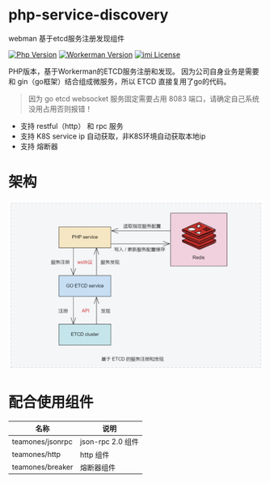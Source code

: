 # php-service-discovery
webman 基于etcd服务注册发现组件

[![Php Version](https://img.shields.io/badge/php-%3E=7.4-brightgreen.svg)](https://secure.php.net/)
[![Workerman Version](https://img.shields.io/badge/workerman-%3E=4.0.19-brightgreen.svg)](https://github.com/walkor/Workerman)
[![imi License](https://img.shields.io/badge/license-Apache%202.0-brightgreen.svg)](https://github.com/cgpipline/strack/blob/master/LICENSE)

PHP版本，基于Workerman的ETCD服务注册和发现。 因为公司自身业务是需要和 gin（go框架）结合组成微服务，所以 ETCD 直接复用了go的代码。 

> 因为 go etcd websocket 服务固定需要占用 8083 端口，请确定自己系统没用占用否则报错！

- 支持 restful（http） 和 rpc 服务
- 支持 K8S service ip 自动获取，非K8S环境自动获取本地ip
- 支持 熔断器

# 架构

![image](./service_discovery_structure.png)

# 配合使用组件

| 名称 | 说明 |
|---|---|
| teamones/jsonrpc | json-rpc 2.0 组件|
| teamones/http | http 组件|
| teamones/breaker | 熔断器组件|